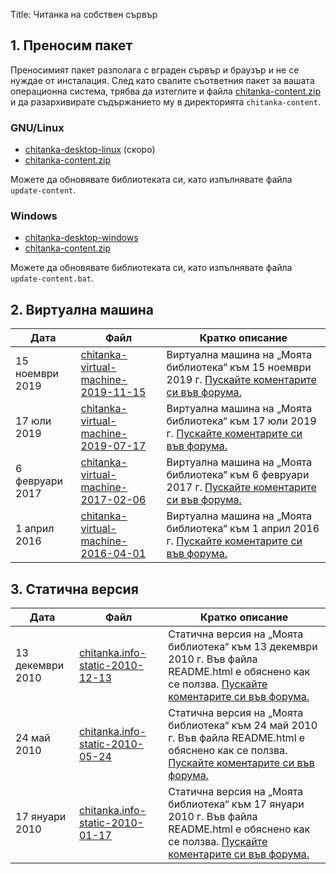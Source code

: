 Title: Читанка на собствен сървър

## 1. Преносим пакет

Преносимият пакет разполага с вграден сървър и браузър и не се нуждае от инсталация. След като свалите съответния пакет за вашата операционна система, трябва да изтеглите и файла [chitanka-content.zip](https://download.chitanka.info/chitanka-content.torrent) и да разархивирате съдържанието му в директорията `chitanka-content`.

### GNU/Linux

- [chitanka-desktop-linux](https://download.chitanka.info) (скоро)
- [chitanka-content.zip](https://download.chitanka.info/chitanka-content.torrent)

Можете да обновявате библиотеката си, като изпълнявате файла `update-content`.

### Windows

- [chitanka-desktop-windows](https://download.chitanka.info/chitanka-desktop-windows.7z)
- [chitanka-content.zip](https://download.chitanka.info/chitanka-content.torrent)

Можете да обновявате библиотеката си, като изпълнявате файла `update-content.bat`.


## 2. Виртуална машина

Дата             | Файл                                                                                                               | Кратко описание
---------------- | ------------------------------------------------------------------------------------------------------------------ | -----------------------------------------------------------------------------------------------------------------------------------------------------------------------------------------------------------------------------
15 ноември 2019  | [chitanka-virtual-machine-2019-11-15](https://github.com/chitanka/sites-files/raw/master/chitanka15112019.torrent) | Виртуална машина на „Моята библиотека“ към 15 ноември 2019 г. [Пускайте коментарите си във форума.](http://forum.chitanka.info/my-library-on-virtual-machine-t3949.html)
17 юли 2019      | [chitanka-virtual-machine-2019-07-17](https://github.com/tonywoolf/chitanka/raw/master/chitanka17.07.2019.torrent) | Виртуална машина на „Моята библиотека“ към 17 юли 2019 г. [Пускайте коментарите си във форума.](http://forum.chitanka.info/my-library-on-virtual-machine-t3949.html)
6 февруари 2017  | [chitanka-virtual-machine-2017-02-06](https://github.com/chitanka/sites-files/raw/master/chitanka.06.02.2017.torrent)                     | Виртуална машина на „Моята библиотека“ към 6 февруари 2017 г. [Пускайте коментарите си във форума.](http://forum.chitanka.info/my-library-on-virtual-machine-t3949.html)
1 април 2016     | [chitanka-virtual-machine-2016-04-01](https://github.com/chitanka/sites-files/raw/master/chitanka.01.04.2016.torrent)                      | Виртуална машина на „Моята библиотека“ към 1 април 2016 г. [Пускайте коментарите си във форума.](http://forum.chitanka.info/my-library-on-virtual-machine-t3949.html)


## 3. Статична версия

Дата             | Файл                                                                                                               | Кратко описание
---------------- | ------------------------------------------------------------------------------------------------------------------ | -----------------------------------------------------------------------------------------------------------------------------------------------------------------------------------------------------------------------------
13 декември 2010 | [chitanka.info-static-2010-12-13](http://static.chitanka.info/tor/chitanka.info-static-2010-12-13.torrent)         | Статична версия на „Моята библиотека“ към 13 декември 2010 г. Във файла README.html е обяснено как се ползва. [Пускайте коментарите си във форума.](http://forum.chitanka.info/static-version-t1517.html)
24 май 2010      | [chitanka.info-static-2010-05-24](http://static.chitanka.info/tor/chitanka.info-static-2010-05-24.torrent)         | Статична версия на „Моята библиотека“ към 24 май 2010 г. Във файла README.html е обяснено как се ползва. [Пускайте коментарите си във форума.](http://forum.chitanka.info/static-version-t1517.html)
17 януари 2010   | [chitanka.info-static-2010-01-17](http://static.chitanka.info/tor/chitanka.info-static-2010-01-17.torrent)         | Статична версия на „Моята библиотека“ към 17 януари 2010 г. Във файла README.html е обяснено как се ползва. [Пускайте коментарите си във форума.](http://forum.chitanka.info/static-version-t1517.html)
